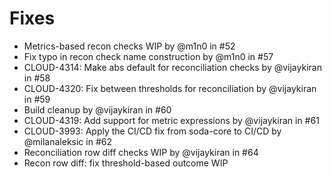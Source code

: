 # Fixes

* Metrics-based recon checks WIP by @m1n0 in #52
* Fix typo in recon check name construction by @m1n0 in #57
* CLOUD-4314: Make abs default for reconciliation checks by @vijaykiran in #58
* CLOUD-4320: Fix between thresholds for reconciliation by @vijaykiran in #59
* Build cleanup by @vijaykiran in #60
* CLOUD-4319: Add support for metric expressions by @vijaykiran in #61
* CLOUD-3993: Apply the CI/CD fix from soda-core to CI/CD by @milanaleksic in #62
* Reconciliation row diff checks WIP by @vijaykiran in #64
* Recon row diff: fix threshold-based outcome WIP
